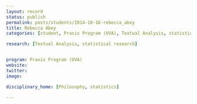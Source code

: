 ```yaml
---
layout: record
status: publish
permalink: posts/students/2014-10-16-rebecca_abey
title: Rebecca Abey
categories: [student, Praxis Program (UVA), Textual Analysis, statistical research]

research: [Textual Analysis, statistical research]


program: Praxis Program (UVA)
website: 
twitter:  
image: 

disciplinary_home: [Philosophy, statistics]

---
```


